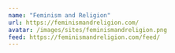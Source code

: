 ```yaml
---
name: "Feminism and Religion"
url: https://feminismandreligion.com/
avatar: /images/sites/feminismandreligion.png
feed: https://feminismandreligion.com/feed/
---
```

